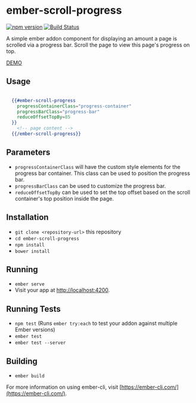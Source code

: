 # ember-scroll-progress


[![npm version](https://badge.fury.io/js/ember-scroll-progress.svg)](https://badge.fury.io/js/ember-scroll-progress)
[![Build Status](https://travis-ci.org/gowthamrm/ember-scroll-progress.svg?branch=master)](https://travis-ci.org/gowthamrm/ember-scroll-progress)

A simple ember addon component for displaying an amount a page is scrolled via a progress bar.
Scroll the page to view this page's progress on top.

[DEMO](https://gowthamrm.github.io/ember-scroll-progress/)

## Usage

```handlebars

  {{#ember-scroll-progress
    progressContainerClass="progress-container"
    progressBarClass="progress-bar"
    reduceOffsetTopBy=85
  }}
    <!-- page content -->
  {{/ember-scroll-progress}}

```

## Parameters

* `progressContainerClass` will have the custom style elements for the progress bar container. This class can be used to position the progress bar.
* `progressBarClass` can be used to customize the progress bar.
* `reduceOffsetTopBy` can be used to set the top offset based on the scroll container's top position inside the page.

## Installation

* `git clone <repository-url>` this repository
* `cd ember-scroll-progress`
* `npm install`
* `bower install`

## Running

* `ember serve`
* Visit your app at [http://localhost:4200](http://localhost:4200).

## Running Tests

* `npm test` (Runs `ember try:each` to test your addon against multiple Ember versions)
* `ember test`
* `ember test --server`

## Building

* `ember build`

For more information on using ember-cli, visit [https://ember-cli.com/](https://ember-cli.com/).
